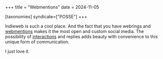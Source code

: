 +++
title = "Webmentions"
date = 2024-11-05

[taxonomies]
syndicate=["POSSE"]
+++

Indieweb is such a cool place. And the fact that you have webrings and 
[webmentions](https://webmention.rocks/test/1) makes it the most open and custom social media. The possibility of [interactions](https://webmention.rocks/update/1) and replies adds beauty with convenience to this unique form of communication.

I just love it.
